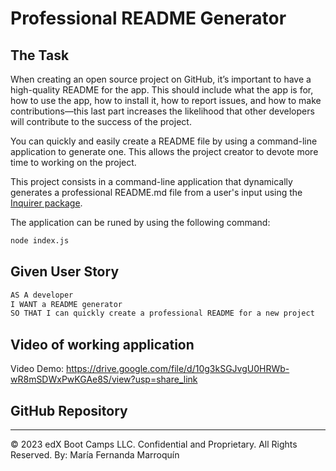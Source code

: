 # Professional README Generator

## The Task

When creating an open source project on GitHub, it’s important to have a high-quality README for the app. This should include what the app is for, how to use the app, how to install it, how to report issues, and how to make contributions&mdash;this last part increases the likelihood that other developers will contribute to the success of the project. 

You can quickly and easily create a README file by using a command-line application to generate one. This allows the project creator to devote more time to working on the project.

This project consists in a command-line application that dynamically generates a professional README.md file from a user's input using the [Inquirer package](https://www.npmjs.com/package/inquirer/v/8.2.4). 

The application can be runed by using the following command:

```bash
node index.js
```

## Given User Story

```md
AS A developer
I WANT a README generator
SO THAT I can quickly create a professional README for a new project
```

## Video of working application

Video Demo: https://drive.google.com/file/d/10g3kSGJvgU0HRWb-wR8mSDWxPwKGAe8S/view?usp=share_link

## GitHub Repository

---

© 2023 edX Boot Camps LLC. Confidential and Proprietary. All Rights Reserved. By: María Fernanda Marroquín
